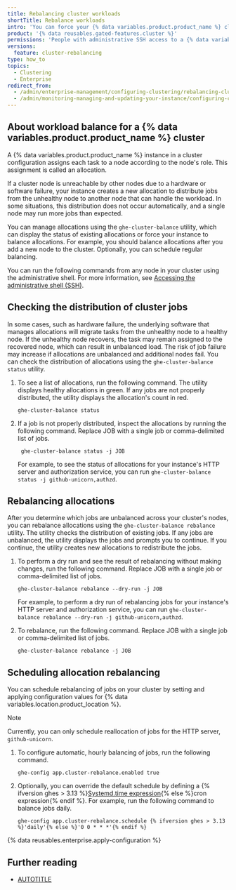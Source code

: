 ```yaml
---
title: Rebalancing cluster workloads
shortTitle: Rebalance workloads
intro: 'You can force your {% data variables.product.product_name %} cluster to evenly distribute job allocations for workloads on the cluster''s nodes.'
product: '{% data reusables.gated-features.cluster %}'
permissions: 'People with administrative SSH access to a {% data variables.product.product_name %} instance can rebalance cluster workloads on the instance.'
versions:
  feature: cluster-rebalancing
type: how_to
topics:
  - Clustering
  - Enterprise
redirect_from:
  - /admin/enterprise-management/configuring-clustering/rebalancing-cluster-workloads
  - /admin/monitoring-managing-and-updating-your-instance/configuring-clustering/rebalancing-cluster-workloads
---
```


## About workload balance for a {% data variables.product.product_name %} cluster

A {% data variables.product.product_name %} instance in a cluster configuration assigns each task to a node according to the node's role. This assignment is called an allocation.

If a cluster node is unreachable by other nodes due to a hardware or software failure, your instance creates a new allocation to distribute jobs from the unhealthy node to another node that can handle the workload. In some situations, this distribution does not occur automatically, and a single node may run more jobs than expected.

You can manage allocations using the `ghe-cluster-balance` utility, which can display the status of existing allocations or force your instance to balance allocations. For example, you should balance allocations after you add a new node to the cluster. Optionally, you can schedule regular balancing.

You can run the following commands from any node in your cluster using the administrative shell. For more information, see [Accessing the administrative shell (SSH)](/admin/configuration/configuring-your-enterprise/accessing-the-administrative-shell-ssh).

## Checking the distribution of cluster jobs

In some cases, such as hardware failure, the underlying software that manages allocations will migrate tasks from the unhealthy node to a healthy node. If the unhealthy node recovers, the task may remain assigned to the recovered node, which can result in unbalanced load. The risk of job failure may increase if allocations are unbalanced and additional nodes fail. You can check the distribution of allocations using the `ghe-cluster-balance status` utility.

1. To see a list of allocations, run the following command. The utility displays healthy allocations in green. If any jobs are not properly distributed, the utility displays the allocation's count in red.

   ```shell copy
   ghe-cluster-balance status
   ```

1. If a job is not properly distributed, inspect the allocations by running the following command. Replace JOB with a single job or comma-delimited list of jobs.

   ```shell copy
    ghe-cluster-balance status -j JOB
   ```

   For example, to see the status of allocations for your instance's HTTP server and authorization service, you can run `ghe-cluster-balance status -j github-unicorn,authzd`.

## Rebalancing allocations

After you determine which jobs are unbalanced across your cluster's nodes, you can rebalance allocations using the `ghe-cluster-balance rebalance` utility. The utility checks the distribution of existing jobs. If any jobs are unbalanced, the utility displays the jobs and prompts you to continue. If you continue, the utility creates new allocations to redistribute the jobs.

1. To perform a dry run and see the result of rebalancing without making changes, run the following command. Replace JOB with a single job or comma-delimited list of jobs.

   ```shell copy
   ghe-cluster-balance rebalance --dry-run -j JOB
   ```

   For example, to perform a dry run of rebalancing jobs for your instance's HTTP server and authorization service, you can run `ghe-cluster-balance rebalance --dry-run -j github-unicorn,authzd`.
1. To rebalance, run the following command. Replace JOB with a single job or comma-delimited list of jobs.

   ```shell copy
   ghe-cluster-balance rebalance -j JOB
   ```

## Scheduling allocation rebalancing

You can schedule rebalancing of jobs on your cluster by setting and applying configuration values for {% data variables.location.product_location %}.

> [!NOTE]
> Currently, you can only schedule reallocation of jobs for the HTTP server, `github-unicorn`.

1. To configure automatic, hourly balancing of jobs, run the following command.

   ```shell copy
   ghe-config app.cluster-rebalance.enabled true
   ```

1. Optionally, you can override the default schedule by defining a {% ifversion ghes > 3.13 %}[Systemd.time expression](https://www.freedesktop.org/software/systemd/man/latest/systemd.time.html){% else %}cron expression{% endif %}. For example, run the following command to balance jobs daily.

   ```shell copy
   ghe-config app.cluster-rebalance.schedule {% ifversion ghes > 3.13 %}'daily'{% else %}'0 0 * * *'{% endif %}
   ```

{% data reusables.enterprise.apply-configuration %}

## Further reading

* [AUTOTITLE](/admin/configuration/configuring-your-enterprise/command-line-utilities#ghe-cluster-balance)
